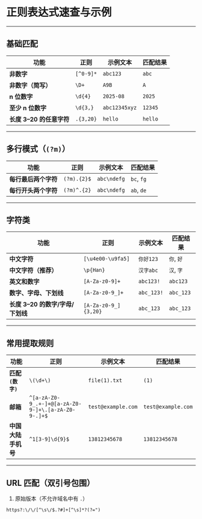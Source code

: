 
# 正则表达式速查与示例

---

## 基础匹配

| 功能 | 正则 | 示例文本 | 匹配结果 |
|------|------|----------|----------|
| **非数字** | `[^0-9]*` | `abc123` | `abc` |
| **非数字（简写）** | `\D+` | `A9B` | `A` |
| **n 位数字** | `\d{4}` | `2025-08` | `2025` |
| **至少 n 位数字** | `\d{3,}` | `abc12345xyz` | `12345` |
| **长度 3–20 的任意字符** | `.{3,20}` | `hello` | `hello` |

---

## 多行模式（`(?m)`）

| 功能 | 正则 | 示例文本 | 匹配结果 |
|------|------|----------|----------|
| **每行最后两个字符** | `(?m).{2}$` | `abc\ndefg` | `bc`, `fg` |
| **每行开头两个字符** | `(?m)^.{2}` | `abc\ndefg` | `ab`, `de` |

---

## 字符类

| 功能 | 正则 | 示例文本 | 匹配结果 |
|------|------|----------|----------|
| **中文字符** | `[\u4e00-\u9fa5]` | `你好123` | `你`, `好` |
| **中文字符（推荐）** | `\p{Han}` | `汉字abc` | `汉`, `字` |
| **英文和数字** | `[A-Za-z0-9]+` | `abc123!` | `abc123` |
| **数字、字母、下划线** | `[A-Za-z0-9_]+` | `abc_123!` | `abc_123` |
| **长度 3–20 的数字/字母/下划线** | `[A-Za-z0-9_]{3,20}` | `abc_123` | `abc_123` |

---

## 常用提取规则

| 功能 | 正则 | 示例文本 | 匹配结果 |
|------|------|----------|----------|
| **匹配 `(数字)`** | `\(\d+\)` | `file(1).txt` | `(1)` |
| **邮箱** | `^[a-zA-Z0-9_.+-]+@[a-zA-Z0-9-]+\.[a-zA-Z0-9-.]+$` | `test@example.com` | `test@example.com` |
| **中国大陆手机号** | `^1[3-9]\d{9}$` | `13812345678` | `13812345678` |

---

## URL 匹配（双引号包围）

1. 原始版本（不允许域名中有 `.`）
```regex
https?:\/\/[^\s\/$.?#]+[^\s]*?(?=")
```